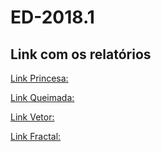 # ED-2018.1

   ## Link com os relatórios ##
   
[Link Princesa:](https://github.com/RaquelOliveira0/ED-2018.1/blob/master/Princesa/princesa_n_saltos/relatorio_princesa)

[Link Queimada:](https://github.com/RaquelOliveira0/ED-2018.1/blob/master/Queimada/relatorio_queimada)

[Link Vetor:](https://github.com/RaquelOliveira0/ED-2018.1/blob/master/03_vector/relatorio_vetor)

[Link Fractal:](https://github.com/RaquelOliveira0/ED-2018.1/blob/master/04_fractais/README.md)
